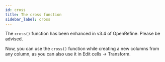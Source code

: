 ```yaml
---
id: cross
title: The cross function
sidebar_label: cross
---
```


The `cross()` function has been enhanced in v3.4 of OpenRefine. Please be advised.

Now, you can use the `cross()` function while creating a new columns from any column, as you can also use it in Edit cells -> Transform.
